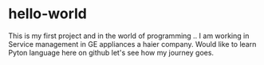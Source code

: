 # hello-world
This is my first project and in the world of programming ..
I am working in Service management in GE appliances a haier company.
Would like to learn Pyton language here on github let's see how my journey goes.
